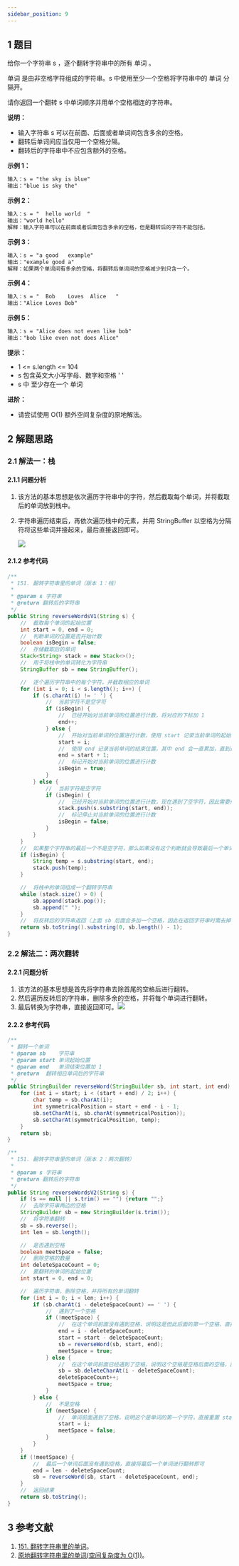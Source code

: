 ```yaml
---
sidebar_position: 9
---
```


## 1 题目

给你一个字符串 s ，逐个翻转字符串中的所有 单词 。

单词 是由非空格字符组成的字符串。s 中使用至少一个空格将字符串中的 单词 分隔开。

请你返回一个翻转 s 中单词顺序并用单个空格相连的字符串。

**说明：**

* 输入字符串 s 可以在前面、后面或者单词间包含多余的空格。
* 翻转后单词间应当仅用一个空格分隔。
* 翻转后的字符串中不应包含额外的空格。

**示例 1：**

```txt
输入：s = "the sky is blue"
输出："blue is sky the"
```

**示例 2：**

```txt
输入：s = "  hello world  "
输出："world hello"
解释：输入字符串可以在前面或者后面包含多余的空格，但是翻转后的字符不能包括。
```

**示例 3：**

```txt
输入：s = "a good   example"
输出："example good a"
解释：如果两个单词间有多余的空格，将翻转后单词间的空格减少到只含一个。
```

**示例 4：**

```txt
输入：s = "  Bob    Loves  Alice   "
输出："Alice Loves Bob"
```

**示例 5：**

```txt
输入：s = "Alice does not even like bob"
输出："bob like even not does Alice"
```

**提示：**

* 1 <= s.length <= 104
* s 包含英文大小写字母、数字和空格 ' '
* s 中 至少存在一个 单词

**进阶：**

* 请尝试使用 O(1) 额外空间复杂度的原地解法。

## 2 解题思路

### 2.1 解法一：栈

#### 2.1.1 问题分析

1. 该方法的基本思想是依次遍历字符串中的字符，然后截取每个单词，并将截取后的单词放到栈中。
2. 字符串遍历结束后，再依次遍历栈中的元素，并用 StringBuffer 以空格为分隔符将这些单词并接起来，最后直接返回即可。
   
   ![](https://ricear.com/media/202107/151-翻转字符串里的单词（解法一：栈）_1625841088.gif)

#### 2.1.2 参考代码

```java
/**
 * 151. 翻转字符串里的单词（版本 1：栈）
 *
 * @param s 字符串
 * @return 翻转后的字符串
 */
public String reverseWordsV1(String s) {
    //  截取每个单词的起始位置
    int start = 0, end = 0;
    //  判断单词的位置是否开始计数
    boolean isBegin = false;
    //  存储截取后的单词
    Stack<String> stack = new Stack<>();
    //  用于将栈中的单词转化为字符串
    StringBuffer sb = new StringBuffer();

    //  逐个遍历字符串中的每个字符，并截取相应的单词
    for (int i = 0; i < s.length(); i++) {
        if (s.charAt(i) != ' ') {
            //  当前字符不是空字符
            if (isBegin) {
                //  已经开始对当前单词的位置进行计数，将对应的下标加 1
                end++;
            } else {
                //  开始对当前单词的位置进行计数，使用 start 记录当前单词的起始位置
                start = i;
                //  使用 end 记录当前单词的结束位置，其中 end 会一直累加，直到遇到空字符
                end = start + 1;
                //  标记开始对当前单词的位置进行计数
                isBegin = true;
            }
        } else {
            //  当前字符是空字符
            if (isBegin) {
                //  已经开始对当前单词的位置进行计数，现在遇到了空字符，因此需要停止对当前单词的位置进行计数，然后截取字符串中 [start, end) 之间的字符，这些字符便构成了当前单词
                stack.push(s.substring(start, end));
                //  标记停止对当前单词的位置进行计数
                isBegin = false;
            }
        }
    }
    //  如果整个字符串的最后一个不是空字符，那么如果没有这个判断就会导致最后一个单词漏记
    if (isBegin) {
        String temp = s.substring(start, end);
        stack.push(temp);
    }

    //  将栈中的单词组成一个翻转字符串
    while (stack.size() > 0) {
        sb.append(stack.pop());
        sb.append(" ");
    }
    //  将反转后的字符串返回（上面 sb 后面会多加一个空格，因此在返回字符串时需去掉 ）
    return sb.toString().substring(0, sb.length() - 1);
}
```

### 2.2 解法二：两次翻转

#### 2.2.1 问题分析

1. 该方法的基本思想是首先将字符串去除首尾的空格后进行翻转。
2. 然后遍历反转后的字符串，删除多余的空格，并将每个单词进行翻转。
3. 最后转换为字符串，直接返回即可。![](https://ricear.com/media/202107/151-翻转字符串里的单词（解法二：两次翻转）_1625841097.gif)

#### 2.2.2 参考代码

```java
/**
 * 翻转一个单词
 * @param sb    字符串
 * @param start 单词起始位置
 * @param end   单词结束位置加 1
 * @return  翻转相应单词后的字符串
 */
public StringBuilder reverseWord(StringBuilder sb, int start, int end) {
    for (int i = start; i < (start + end) / 2; i++) {
        char temp = sb.charAt(i);
        int symmetricalPosition = start + end - i - 1;
        sb.setCharAt(i, sb.charAt(symmetricalPosition));
        sb.setCharAt(symmetricalPosition, temp);
    }
    return sb;
}

/**
 * 151. 翻转字符串里的单词（版本 2：两次翻转）
 *
 * @param s 字符串
 * @return 翻转后的字符串
 */
public String reverseWordsV2(String s) {
    if (s == null || s.trim() == "") {return "";}
    //  去除字符串两边的空格
    StringBuilder sb = new StringBuilder(s.trim());
    //  将字符串翻转
    sb = sb.reverse();
    int len = sb.length();

    //  是否遇到空格
    boolean meetSpace = false;
    //  删除空格的数量
    int deleteSpaceCount = 0;
    //  要翻转的单词的起始位置
    int start = 0, end = 0;

    //  遍历字符串，删除空格，并将所有的单词翻转
    for (int i = 0; i < len; i++) {
        if (sb.charAt(i - deleteSpaceCount) == ' ') {
            //  遇到了一个空格
            if (!meetSpace) {
                //  在这个单词前面没有遇到空格，说明这是但此后面的第一个空格，直接将 [start, end) 之间的单词进行翻转即可（注：start 和 end 为更正后的位置，即减去了删除空格的长度）
                end = i - deleteSpaceCount;
                start = start - deleteSpaceCount;
                sb = reverseWord(sb, start, end);
                meetSpace = true;
            } else {
                //  在这个单词前面已经遇到了空格，说明这个空格是空格后面的空格，直接删掉即可
                sb = sb.deleteCharAt(i - deleteSpaceCount);
                deleteSpaceCount++;
                meetSpace = true;
            }
        } else {
            //  不是空格
            if (meetSpace) {
                //  单词前面遇到了空格，说明这个是单词的第一个字符，直接重置 start 的位置，然后标记为未遇到空格
                start = i;
                meetSpace = false;
            }
        }
    }
    if (!meetSpace) {
        //  最后一个单词后面没有遇到空格，直接将最后一个单词进行翻转即可
        end = len - deleteSpaceCount;
        sb = reverseWord(sb, start - deleteSpaceCount, end);
    }
    //  返回结果
    return sb.toString();
}
```

## 3 参考文献

1. [151. 翻转字符串里的单词](https://leetcode-cn.com/problems/reverse-words-in-a-string)。
2. [原地翻转字符串里的单词(空间复杂度为 O(1))](https://leetcode-cn.com/problems/reverse-words-in-a-string/solution/yuan-di-fan-zhuan-zi-fu-chuan-li-de-dan-wbsaw)。

